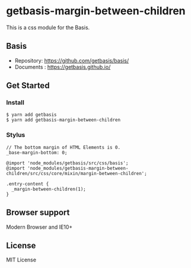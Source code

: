 # getbasis-margin-between-children
This is a css module for the Basis.

## Basis
* Repository: https://github.com/getbasis/basis/
* Documents : https://getbasis.github.io/

## Get Started

### Install
```
$ yarn add getbasis
$ yarn add getbasis-margin-between-children
```

### Stylus
```
// The bottom margin of HTML Elements is 0.
_base-margin-bottom: 0;

@import 'node_modules/getbasis/src/css/basis';
@import 'node_modules/getbasis-margin-between-children/src/css/core/mixin/margin-between-children';

.entry-content {
  _margin-between-children(1);
}
```

## Browser support
Modern Browser and IE10+

## License
MIT License
